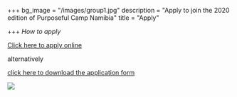 +++
bg_image = "/images/group1.jpg"
description = "Apply to join the 2020 edition of Purposeful Camp Namibia"
title = "Apply"

+++
*How to apply*

[Click here to apply online ](https://forms.gle/ECYWxhXa2Un2nfgY8 "Online Application Form") 

alternatively 

[click here to download the application form](images/pcnapp.pdf "Offline Application Form")

![](/images/pcn_flyer.jpg)
